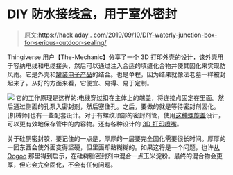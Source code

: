 # DIY 防水接线盒，用于室外密封

> 原文:[https://hack aday . com/2019/09/10/DIY-waterly-junction-box-for-serious-outdoor-sealing/](https://hackaday.com/2019/09/10/diy-watertight-junction-box-for-serious-outdoor-sealing/)

Thingiverse 用户【The-Mechanic】分享了一个 3D 打印外壳的设计，该外壳用于容纳电线和电缆接头，然后可以通过注入合适的填缝化合物并使其固化来实现防风雨。它是外壳和[罐装电子产品](https://hackaday.com/2012/06/04/potting-electronics-with-silicone/)的结合。也是单程，因为结果就像法老墓一样被封起来了。从好的方面来看，它便宜、易得、易于定制。

[![](../Images/3880cb85d7ba7ef475d4112b3cdb6bae.png)](https://hackaday.com/?attachment_id=375727) 它的工作原理是这样的:电线穿过扣在主体上的端盖，将连接点固定在里面。然后通过侧面的孔泵入密封剂，然后塞住孔。之后，要做的就是等待密封剂固化。[机械师]也有一些配套设计。对于有螺纹顶部的密封剂管，使用[这种螺旋盖](https://www.thingiverse.com/thing:3375441)设计，可以更有效地保存管中的内容物。还有各种设计的 [3D 打印喷嘴](https://www.thingiverse.com/thing:3453480)。

关于硅酮密封胶，要记住的一点是，厚厚的一层要完全固化需要很长时间。厚厚的一团东西会使外面变得坚硬，但里面却黏糊糊的。如果这将是一个问题，也许[从 Oogoo](https://hackaday.com/2010/10/11/oogoo-a-home-made-sugru-substitute/) 那里得到启示，在硅树脂密封剂中混合一点玉米淀粉。最终的混合物会更厚，但它会完全固化，不会有任何问题。